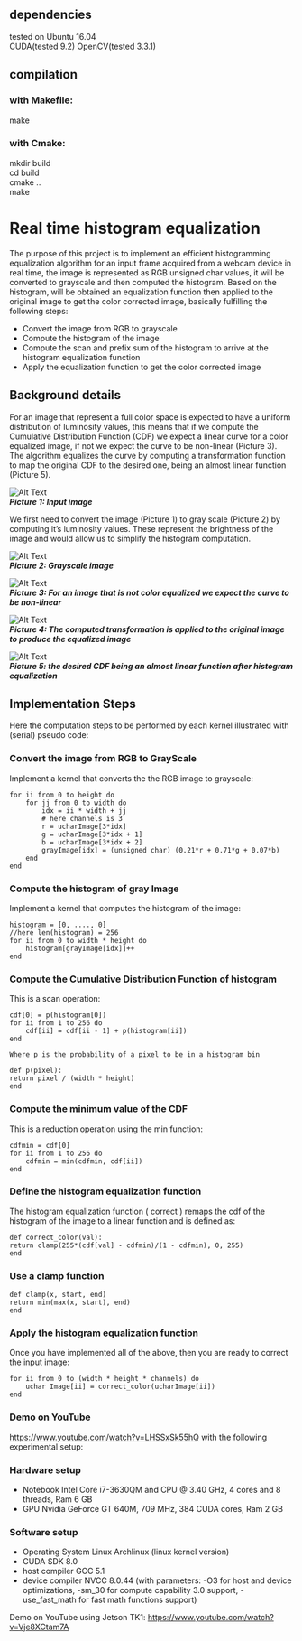 ## dependencies
tested on Ubuntu 16.04  
CUDA(tested 9.2) OpenCV(tested 3.3.1) 

## compilation
### with Makefile:  
make  
### with Cmake:  
mkdir build  
cd build  
cmake ..  
make  



# Real time histogram equalization

The purpose of this project is to implement an efficient histogramming equalization algorithm for an input frame acquired from a webcam device in real time, the image is represented as RGB unsigned char values, it will be converted to grayscale and then computed the histogram. Based on the histogram, will be obtained an equalization function then applied to the original image to get the color corrected image, basically fulfilling the following steps:

* Convert the image from RGB to grayscale
* Compute the histogram of the image
* Compute the scan and prefix sum of the histogram to arrive at the histogram equalization function
* Apply the equalization function to get the color corrected image

## Background details
For an image that represent a full color space is expected to have a uniform distribution of luminosity values, this means that if we compute the Cumulative Distribution Function (CDF) we expect a linear curve for a color equalized image, if not we expect the curve to be non-linear (Picture 3). The algorithm equalizes the curve by computing a transformation function to map the original CDF to the desired one, being an almost linear function (Picture 5).

![Alt Text](./images/input-image.jpg)  
_**Picture 1: Input image**_



We first need to convert the image (Picture 1) to gray scale (Picture 2) by computing it’s luminosity values. These represent the brightness of the image and would allow us to simplify the histogram computation.



![Alt Text](./images/grayscale-image.jpg)  
_**Picture 2: Grayscale image**_



![Alt Text](./images/non-linear-cdf.png)  
_**Picture 3: For an image that is not color equalized we expect the curve to be non-linear**_


![Alt Text](./images/equalized-image.jpg)  
_**Picture 4: The computed transformation is applied to the original image to produce the equalized image**_  


![Alt Text](./images/non-linear-cdf.png)  
_**Picture 5: the desired CDF being an almost linear function after histogram equalization**_


## Implementation Steps
Here the computation steps to be performed by each kernel illustrated with (serial) pseudo code:

### Convert the image from RGB to GrayScale
Implement a kernel that converts the the RGB image to grayscale:

```
for ii from 0 to height do
    for jj from 0 to width do
        idx = ii * width + jj
        # here channels is 3
        r = ucharImage[3*idx]
        g = ucharImage[3*idx + 1]
        b = ucharImage[3*idx + 2]
        grayImage[idx] = (unsigned char) (0.21*r + 0.71*g + 0.07*b)
    end
end
```

### Compute the histogram of gray Image
Implement a kernel that computes the histogram of the image:

```
histogram = [0, ...., 0]
//here len(histogram) = 256
for ii from 0 to width * height do
    histogram[grayImage[idx]]++
end
```

### Compute the Cumulative Distribution Function of histogram
This is a scan operation:

```
cdf[0] = p(histogram[0])
for ii from 1 to 256 do
    cdf[ii] = cdf[ii - 1] + p(histogram[ii])
end

Where p is the probability of a pixel to be in a histogram bin

def p(pixel):
return pixel / (width * height)
end
```

### Compute the minimum value of the CDF
This is a reduction operation using the min function:

```
cdfmin = cdf[0]
for ii from 1 to 256 do
    cdfmin = min(cdfmin, cdf[ii])
end
```

### Define the histogram equalization function
The histogram equalization function ( correct ) remaps the cdf of the histogram of the image to a linear function and is defined as:
```
def correct_color(val):
return clamp(255*(cdf[val] - cdfmin)/(1 - cdfmin), 0, 255)
end
```
### Use a clamp function
```
def clamp(x, start, end)
return min(max(x, start), end)
end
```

### Apply the histogram equalization function
Once you have implemented all of the above, then you are ready to correct the input image:
```
for ii from 0 to (width * height * channels) do
    uchar Image[ii] = correct_color(ucharImage[ii])
end
```

### Demo on YouTube
https://www.youtube.com/watch?v=LHSSxSk55hQ  with the following experimental setup:  

### Hardware setup
* Notebook Intel Core i7-3630QM and CPU @ 3.40 GHz, 4 cores and 8 threads, Ram 6 GB
* GPU Nvidia GeForce GT 640M, 709 MHz, 384 CUDA cores, Ram 2 GB

### Software setup
* Operating System Linux Archlinux (linux kernel version)
* CUDA SDK 8.0
* host compiler GCC 5.1
* device compiler NVCC 8.0.44 (with parameters: -O3 for host and device optimizations, -sm_30 for compute capability 3.0 support, -use_fast_math for fast math functions support)

Demo on YouTube using Jetson TK1: https://www.youtube.com/watch?v=Vje8XCtam7A
